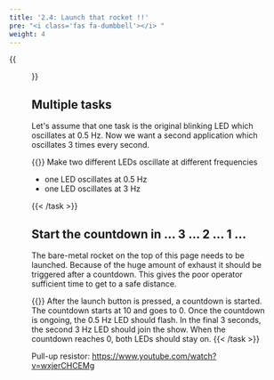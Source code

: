 ```yaml
---
title: '2.4: Launch that rocket !!'
pre: "<i class='fas fa-dumbbell'></i> "
weight: 4
---
```


{{<figure src="/img/spacex_spaceship.jpeg" title="image source: businessinsider.com">}}


## Multiple tasks

Let's assume that one task is the original blinking LED which oscillates at 0.5 Hz. Now we want a second application which oscillates 3 times every second.

{{<task>}}
Make two different LEDs oscillate at different frequencies
<ul>
  <li>one LED oscillates at 0.5 Hz</li>
  <li>one LED oscillates at 3 Hz</li>
</ul>
{{< /task >}}


## Start the countdown in ... 3 ... 2 ... 1 ...

The bare-metal rocket on the top of this page needs to be launched. Because of the huge amount of exhaust it should be triggered after a countdown. This gives the poor operator sufficient time to get to a safe distance.

{{<task>}}
After the launch button is pressed, a countdown is started. The countdown starts at 10 and goes to 0. Once the countdown is ongoing, the 0.5 Hz LED should flash. In the final 3 seconds, the second 3 Hz LED should join the show. When the countdown reaches 0, both LEDs should stay on.
{{< /task >}}


Pull-up resistor: https://www.youtube.com/watch?v=wxjerCHCEMg


